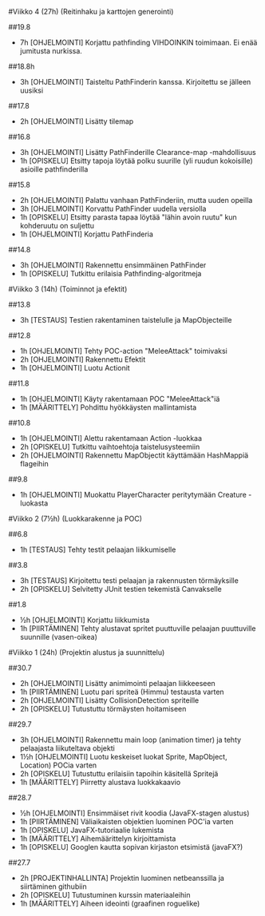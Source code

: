 #Viikko 4 (27h)
(Reitinhaku ja karttojen generointi)

##19.8
* 7h [OHJELMOINTI] Korjattu pathfinding VIHDOINKIN toimimaan. Ei enää jumitusta nurkissa.

##18.8h
* 3h [OHJELMOINTI] Taisteltu PathFinderin kanssa. Kirjoitettu se jälleen uusiksi

##17.8
* 2h [OHJELMOINTI] Lisätty tilemap

##16.8
* 3h [OHJELMOINTI] Lisätty PathFinderille Clearance-map -mahdollisuus
* 1h [OPISKELU] Etsitty tapoja löytää polku suurille (yli ruudun kokoisille) asioille pathfinderilla

##15.8
* 2h [OHJELMOINTI] Palattu vanhaan PathFinderiin, mutta uuden opeilla
* 3h [OHJELMOINTI] Korvattu PathFinder uudella versiolla
* 1h [OPISKELU] Etsitty parasta tapaa löytää "lähin avoin ruutu" kun kohderuutu on suljettu
* 1h [OHJELMOINTI] Korjattu PathFinderia

##14.8
* 3h [OHJELMOINTI] Rakennettu ensimmäinen PathFinder
* 1h [OPISKELU] Tutkittu erilaisia Pathfinding-algoritmeja

#Viikko 3 (14h)
(Toiminnot ja efektit)

##13.8
* 3h [TESTAUS] Testien rakentaminen taistelulle ja MapObjecteille

##12.8
* 1h [OHJELMOINTI] Tehty POC-action "MeleeAttack" toimivaksi
* 2h [OHJELMOINTI] Rakennettu Efektit
* 1h [OHJELMOINTI] Luotu Actionit

##11.8
* 1h [OHJELMOINTI] Käyty rakentamaan POC "MeleeAttack"iä
* 1h [MÄÄRITTELY] Pohdittu hyökkäysten mallintamista

##10.8
* 1h [OHJELMOINTI] Alettu rakentamaan Action -luokkaa
* 2h [OPISKELU] Tutkittu vaihtoehtoja taistelusysteemiin
* 2h [OHJELMOINTI] Rakennettu MapObjectit käyttämään HashMappiä flageihin

##9.8
* 1h [OHJELMOINTI] Muokattu PlayerCharacter peritytymään Creature -luokasta

#Viikko 2 (7½h)
(Luokkarakenne ja POC)

##6.8
* 1h [TESTAUS] Tehty testit pelaajan liikkumiselle

##3.8
* 3h [TESTAUS] Kirjoitettu testi pelaajan ja rakennusten törmäyksille
* 2h [OPISKELU] Selvitetty JUnit testien tekemistä Canvakselle

##1.8
* ½h [OHJELMOINTI] Korjattu liikkumista
* 1h [PIIRTÄMINEN] Tehty alustavat spritet puuttuville pelaajan puuttuville suunnille (vasen-oikea)

#Viikko 1 (24h)
(Projektin alustus ja suunnittelu)

##30.7
* 2h [OHJELMOINTI] Lisätty animimointi pelaajan liikkeeseen
* 1h [PIIRTÄMINEN] Luotu pari spriteä (Himmu) testausta varten
* 2h [OHJELMOINTI] Lisätty CollisionDetection spriteille
* 2h [OPISKELU] Tutustuttu törmäysten hoitamiseen

##29.7
* 3h [OHJELMOINTI] Rakennettu main loop (animation timer) ja tehty pelaajasta liikuteltava objekti
* 1½h [OHJELMOINTI] Luotu keskeiset luokat Sprite, MapObject, Location) POCia varten
* 2h [OPISKELU] Tutustuttu erilaisiin tapoihin käsitellä Spritejä
* 1h [MÄÄRITTELY] Piirretty alustava luokkakaavio

##28.7
* ½h [OHJELMOINTI] Ensimmäiset rivit koodia (JavaFX-stagen alustus)
* 1h [PIIRTÄMINEN] Väliaikaisten objektien luominen POC'ia varten
* 1h [OPISKELU] JavaFX-tutoriaalie lukemista
* 1h [MÄÄRITTELY] Aihemäärittelyn kirjoittamista
* 1h [OPISKELU] Googlen kautta sopivan kirjaston etsimistä (javaFX?)

##27.7
* 2h [PROJEKTINHALLINTA] Projektin luominen netbeanssilla ja siirtäminen githubiin
* 2h [OPISKELU] Tutustuminen kurssin materiaaleihin
* 1h [MÄÄRITTELY] Aiheen ideointi (graafinen roguelike)